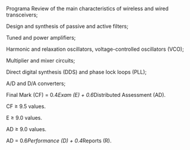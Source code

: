 Programa
Review of the main characteristics of wireless and wired
transceivers;

Design and synthesis of passive and active filters;

Tuned and power amplifiers;

Harmonic and relaxation oscillators, voltage-controlled
oscillators (VCO);

Multiplier and mixer circuits;

Direct digital synthesis (DDS) and phase lock loops (PLL);

A/D and D/A converters;

Final Mark (CF) = 0.4*Exam (E) + 0.6*Distributed Assessment (AD).

CF ≥ 9.5 values.

E ≥ 9.0 values.

AD ≥ 9.0 values.

AD = 0.6*Performance (D) + 0.4*Reports (R).
